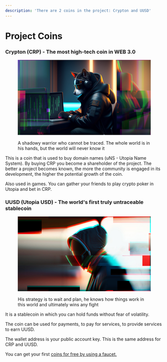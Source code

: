 ```yaml
---
description: 'There are 2 coins in the project: Crypton and UUSD'
---
```


# Project Coins

### Crypton (CRP) - The most high-tech coin in WEB 3.0

<figure><img src="../.gitbook/assets/crypton_character.jpg" alt=""><figcaption><p>A shadowy warrior who cannot be traced. The whole world is in his hands, but the world will never know it</p></figcaption></figure>

This is a coin that is used to buy domain names (uNS - Utopia Name System). By buying CRP you become a shareholder of the project. The better a project becomes known, the more the community is engaged in its development, the higher the potential growth of the coin.

Also used in games. You can gather your friends to play crypto poker in Utopia and bet in CRP.

### UUSD (Utopia USD) - The world's first truly untraceable stablecoin

<figure><img src="../.gitbook/assets/uusd_character(1).jpg" alt=""><figcaption><p>His strategy is to wait and plan, he knows how things work in this world and ultimately wins any fight</p></figcaption></figure>

It is a stablecoin in which you can hold funds without fear of volatility.

The coin can be used for payments, to pay for services, to provide services to earn UUSD.



The wallet address is your public account key. This is the same address for CRP and UUSD.

You can get your first [coins for free by using a faucet.](https://get.crypton.click/)
